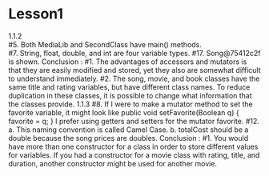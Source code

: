 # Lesson1 <br/>
1.1.2 <br/>
#5. Both MediaLib and SecondClass have main() methods. <br/>
#7. String, float, double, and int are four variable types. 
#17. Song@75412c2f is shown.
Conclusion :
#1. The advantages of accessors and mutators is that they are easily modified and stored, yet they also are somewhat
difficult to understand immediately.
#2. The song, movie, and book classes have the same title and rating variables, but have different class names.
To reduce duplication in these classes, it is possible to change what information that the classes provide.
1.1.3
#8. If I were to make a mutator method to set the favorite variable, it might look like
public void setFavorite(Boolean q)
{
favorite = q;
}
I prefer using getters and setters for the mutator favorite.
#12.
a. This naming convention is called Camel Case.
b. totalCost should be a double because the song prices are doubles.
Conclusion :
#1. You would have more than one constructor for a class in order to store different values for variables. If you had a constructor for a movie class with rating, title, and duration, another constructor might be used for another movie.


